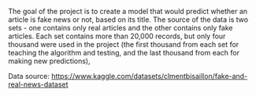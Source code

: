 The goal of the project is to create a model that would predict whether an article is fake news or not, based on its title. The source of the data is two sets - one contains only real articles and the other contains only fake articles. Each set contains more than 20,000 records, but only four thousand were used in the project (the first thousand from each set for teaching the algorithm and testing, and the last thousand from each for making new predictions),

Data source: https://www.kaggle.com/datasets/clmentbisaillon/fake-and-real-news-dataset

